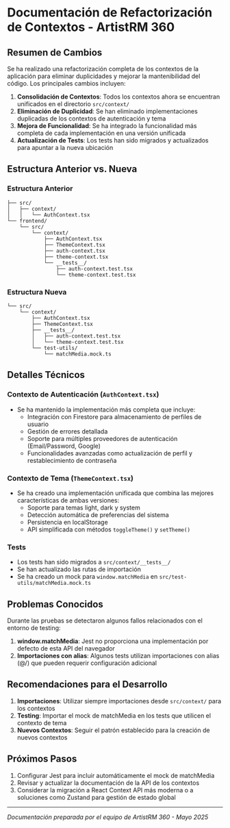 # Documentación de Refactorización de Contextos - ArtistRM 360

## Resumen de Cambios

Se ha realizado una refactorización completa de los contextos de la aplicación para eliminar duplicidades y mejorar la mantenibilidad del código. Los principales cambios incluyen:

1. **Consolidación de Contextos**: Todos los contextos ahora se encuentran unificados en el directorio `src/context/`
2. **Eliminación de Duplicidad**: Se han eliminado implementaciones duplicadas de los contextos de autenticación y tema
3. **Mejora de Funcionalidad**: Se ha integrado la funcionalidad más completa de cada implementación en una versión unificada
4. **Actualización de Tests**: Los tests han sido migrados y actualizados para apuntar a la nueva ubicación

## Estructura Anterior vs. Nueva

### Estructura Anterior
```
├── src/
│   ├── context/
│   │   └── AuthContext.tsx
└── frontend/
    └── src/
        └── context/
            ├── AuthContext.tsx
            ├── ThemeContext.tsx
            ├── auth-context.tsx
            ├── theme-context.tsx
            └── __tests__/
                ├── auth-context.test.tsx
                └── theme-context.test.tsx
```

### Estructura Nueva
```
└── src/
    └── context/
        ├── AuthContext.tsx
        ├── ThemeContext.tsx
        ├── __tests__/
        │   ├── auth-context.test.tsx
        │   └── theme-context.test.tsx
        └── test-utils/
            └── matchMedia.mock.ts
```

## Detalles Técnicos

### Contexto de Autenticación (`AuthContext.tsx`)
- Se ha mantenido la implementación más completa que incluye:
  - Integración con Firestore para almacenamiento de perfiles de usuario
  - Gestión de errores detallada
  - Soporte para múltiples proveedores de autenticación (Email/Password, Google)
  - Funcionalidades avanzadas como actualización de perfil y restablecimiento de contraseña

### Contexto de Tema (`ThemeContext.tsx`)
- Se ha creado una implementación unificada que combina las mejores características de ambas versiones:
  - Soporte para temas light, dark y system
  - Detección automática de preferencias del sistema
  - Persistencia en localStorage
  - API simplificada con métodos `toggleTheme()` y `setTheme()`

### Tests
- Los tests han sido migrados a `src/context/__tests__/`
- Se han actualizado las rutas de importación
- Se ha creado un mock para `window.matchMedia` en `src/test-utils/matchMedia.mock.ts`

## Problemas Conocidos

Durante las pruebas se detectaron algunos fallos relacionados con el entorno de testing:

1. **window.matchMedia**: Jest no proporciona una implementación por defecto de esta API del navegador
2. **Importaciones con alias**: Algunos tests utilizan importaciones con alias (@/) que pueden requerir configuración adicional

## Recomendaciones para el Desarrollo

1. **Importaciones**: Utilizar siempre importaciones desde `src/context/` para los contextos
2. **Testing**: Importar el mock de matchMedia en los tests que utilicen el contexto de tema
3. **Nuevos Contextos**: Seguir el patrón establecido para la creación de nuevos contextos

## Próximos Pasos

1. Configurar Jest para incluir automáticamente el mock de matchMedia
2. Revisar y actualizar la documentación de la API de los contextos
3. Considerar la migración a React Context API más moderna o a soluciones como Zustand para gestión de estado global

---

*Documentación preparada por el equipo de ArtistRM 360 - Mayo 2025*
